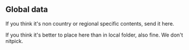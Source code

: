 ## Global data
If you think it's non country or regional specific contents, send it here.

If you think it's better to place here than in local folder, also fine. We don't nitpick.
